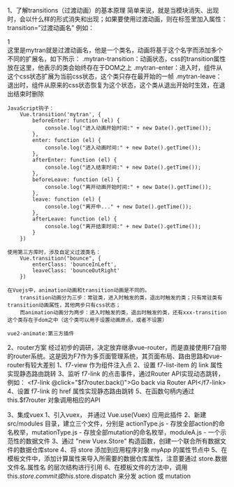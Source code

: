 1、了解transitions（过渡动画）的基本原理
    简单来说，就是当模块消失、出现时，会以什么样的形式消失和出现；如果要使用过渡动画，则在标签里加入属性：transition=”过渡动画名”
    例如：
        <div class="box" v-if="box_1" transition="mytran">1</div>
    这里是mytran就是过渡动画名，他是一个类名，动画将基于这个名字而添加多个不同的扩展名，如下所示：
        .mytran-transition：动画状态，css的transition属性放在这里，他表示的类会始终存在于DOM之上
        .mytran-enter：进入时，组件从这个css状态扩展为当前css状态，这个类只存在最开始的一帧
        .mytran-leave：退出时，组件从原来的css状态恢复为这个状态，这个类从退出开始时生效，在退出结束时删除

    JavaScript钩子：
        Vue.transition('mytran', { 
            beforeEnter: function (el) {
                console.log("进入动画开始时间:" + new Date().getTime()); 
            }, 
            enter: function (el) { 
                console.log("进入动画时间:" + new Date().getTime()); 
            }, 
            afterEnter: function (el) { 
                console.log("进入结束时间:" + new Date().getTime()); 
            }, 
            beforeLeave: function (el) { 
                console.log("离开动画开始时间:" + new Date().getTime()); 
            }, 
            leave: function (el) { 
                console.log("离开中..." + new Date().getTime()); 
            }, 
            afterLeave: function (el) { 
                console.log("离开结束时间:" + new Date().getTime()); 
            } 
        })

    使用第三方库时，涉及自定义过渡类名：
        Vue.transition("bounce", { 
            enterClass: 'bounceInLeft', 
            leaveClass: 'bounceOutRight'
        })

    在Vuejs中，animation动画和transition动画是不同的。
        transition动画分为三步：常驻类，进入时触发的类，退出时触发的类；只有常驻类有transition动画属性，其他两步只有css状态；
        而animation动画分为两步：进入时触发的类，退出时触发的类，还有xxx-transition这个类存在于dom之中（这个类可以用于设置动画原点，或者不设置）

    vue2-animate:第三方插件

2、router方案
    经过初步的调研，决定放弃继承vue-router，而是直接使用F7自带的router系统。这是因为F7作为多页面管理系统，其页面布局、路由思路和vue-router有较大差别
    1、f7-view 作为组件注入点
    2、设置 f7-list-item 的 link 属性实现静态路由跳转
    3、监听 f7-link 的点击事件，通过Router API实现动态跳转，例如：
        <f7-link @click="$f7router.back()">Go back via Router API</f7-link>
    4、设置 f7-link 的 href 属性实现静态路由跳转
    5、在函数句柄内通过 this.$f7router 对象调用相应的API

3、集成vuex
    1、引入vuex， 并通过 Vue.use(Vuex) 应用此插件
    2、新建 src/modules 目录，建立三个文件，分别是 actionType.js - 存放全部action的命名枚举，mutationType.js - 存放全部mutation的命名枚举，moduleA.js - 一个示范性的数据文件
    3、通过 "new Vuex.Store" 构造函数，创建一个联合所有数据文件的数据仓库store
    4、将 store 添加到应用程序对象 myApp 的属性节点中
    5、在模板文件中，添加计算属性来导入所需要的数据仓库属性，注意要通过 store.数据文件名.属性名 的层次结构进行引用
    6、在模板文件的方法中，调用 this.$store.commit 或 this.$store.dispatch 来分发 action 或 mutation


